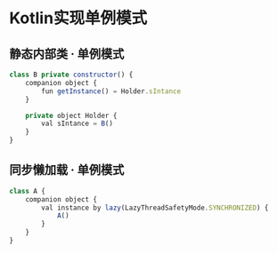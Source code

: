 # Kotlin实现单例模式

## 静态内部类 · 单例模式

```JavaScript
class B private constructor() {
    companion object {
        fun getInstance() = Holder.sIntance
    }

    private object Holder {
        val sIntance = B()
    }
}
```

## 同步懒加载 · 单例模式

```JavaScript
class A {
    companion object {
        val instance by lazy(LazyThreadSafetyMode.SYNCHRONIZED) {
            A()
        }
    }
}
```
